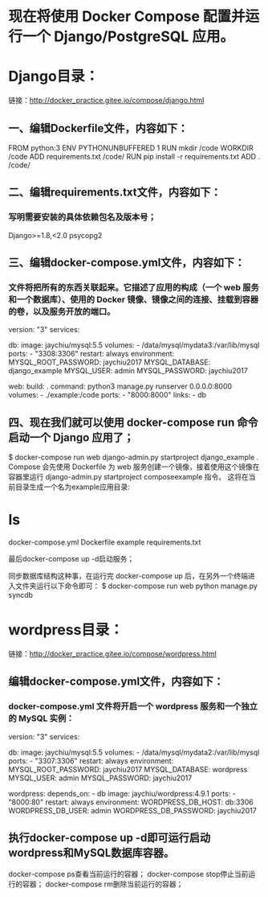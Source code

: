 # 现在将使用 Docker Compose 配置并运行一个 Django/PostgreSQL 应用。
# Django目录：
链接：http://docker_practice.gitee.io/compose/django.html
## 一、编辑Dockerfile文件，内容如下：
FROM python:3
ENV PYTHONUNBUFFERED 1
RUN mkdir /code
WORKDIR /code
ADD requirements.txt /code/
RUN pip install -r requirements.txt
ADD . /code/
## 二、编辑requirements.txt文件，内容如下：
### 写明需要安装的具体依赖包名及版本号；
Django>=1.8,<2.0
psycopg2
## 三、编辑docker-compose.yml文件，内容如下：
### 文件将把所有的东西关联起来。它描述了应用的构成（一个 web 服务和一个数据库）、使用的 Docker 镜像、镜像之间的连接、挂载到容器的卷，以及服务开放的端口。
version: "3"
services:

  db:
    image: jaychiu/mysql:5.5
    volumes:
      - /data/mysql/mydata3:/var/lib/mysql
    ports:
      - "3308:3306"
    restart: always
    environment:
      MYSQL_ROOT_PASSWORD: jaychiu2017
      MYSQL_DATABASE: django_example
      MYSQL_USER: admin
      MYSQL_PASSWORD: jaychiu2017

  web:
    build: .
    command: python3 manage.py runserver 0.0.0.0:8000
    volumes:
      - ./example:/code
    ports:
      - "8000:8000"
    links:
      - db
## 四、现在我们就可以使用 docker-compose run 命令启动一个 Django 应用了；
$ docker-compose run web django-admin.py startproject django_example .
Compose 会先使用 Dockerfile 为 web 服务创建一个镜像，接着使用这个镜像在容器里运行 django-admin.py startproject composeexample 指令。
这将在当前目录生成一个名为example应用目录:
# ls
docker-compose.yml  Dockerfile  example  requirements.txt

最后docker-compose up -d启动服务；

同步数据库结构这种事，在运行完 docker-compose up 后，在另外一个终端进入文件夹运行以下命令即可：
$ docker-compose run web python manage.py syncdb

# wordpress目录：
链接：http://docker_practice.gitee.io/compose/wordpress.html
## 编辑docker-compose.yml文件，内容如下：
### docker-compose.yml 文件将开启一个 wordpress 服务和一个独立的 MySQL 实例：
version: "3"
services:

   db:
     image: jaychiu/mysql:5.5
     volumes:
       - /data/mysql/mydata2:/var/lib/mysql
     ports:
       - "3307:3306"
     restart: always
     environment:
       MYSQL_ROOT_PASSWORD: jaychiu2017
       MYSQL_DATABASE: wordpress
       MYSQL_USER: admin
       MYSQL_PASSWORD: jaychiu2017

   wordpress:
     depends_on:
       - db
     image: jaychiu/wordpress:4.9.1
     ports:
       - "8000:80"
     restart: always
     environment:
       WORDPRESS_DB_HOST: db:3306
       WORDPRESS_DB_USER: admin
       WORDPRESS_DB_PASSWORD: jaychiu2017
## 执行docker-compose up -d即可运行启动wordpress和MySQL数据库容器。
docker-compose ps查看当前运行的容器；
docker-compose stop停止当前运行的容器；
docker-compose rm删除当前运行的容器；
